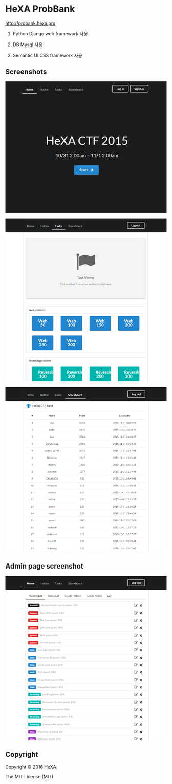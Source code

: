 # HeXA ProbBank

http://probank.hexa.pro 

1. Python Django web framework 사용

2. DB Mysql 사용

3. Semantic UI CSS framework 사용



## Screenshots

![home](./static/assets/hexactf2015_home.PNG)

![tasks](./static/assets/hexactf2015_tasks.PNG)

![ranks](./static/assets/hexactf2015_ranks.PNG)



## Admin page screenshot

![admin problem list](./static/assets/hexactf2015_admin_problist.PNG)



## Copyright

Copyright :copyright: 2016 HeXA.

The MIT License (MIT)
